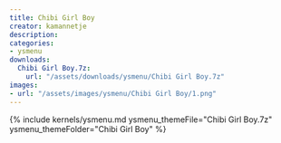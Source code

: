 ```yaml
---
title: Chibi Girl Boy
creator: kamannetje
description: 
categories:
- ysmenu
downloads:
  Chibi Girl Boy.7z:
    url: "/assets/downloads/ysmenu/Chibi Girl Boy.7z"
images:
- url: "/assets/images/ysmenu/Chibi Girl Boy/1.png"
---
```


{% include kernels/ysmenu.md ysmenu_themeFile="Chibi Girl Boy.7z" ysmenu_themeFolder="Chibi Girl Boy" %}
